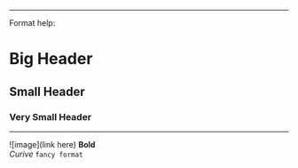 

















----
Format help:
# Big Header
## Small Header
### Very Small Header
---
  ![image](link here)
**Bold**  
*Curive*
`fancy format`
